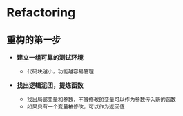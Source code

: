 # Refactoring

## 重构的第一步

- **建立一组可靠的测试环境** 
 
  - `代码块越小，功能越容易管理`

- **找出逻辑泥团，提炼函数**

  - `找出局部变量和参数，不被修改的变量可以作为参数传入新的函数`
  - `如果只有一个变量被修改，可以作为返回值`
